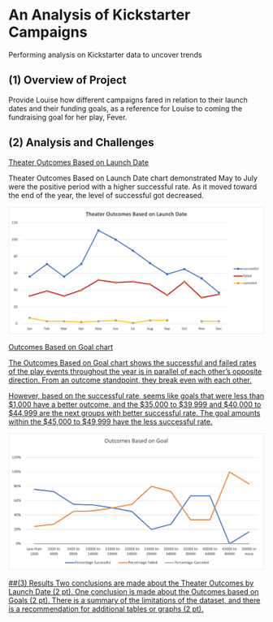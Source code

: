 # An Analysis of Kickstarter Campaigns
Performing analysis on Kickstarter data to uncover trends

## (1) Overview of Project
Provide Louise how different campaigns fared in relation to their launch dates and their funding goals, as a reference for Louise to coming the fundraising goal for her play, Fever. 

## (2) Analysis and Challenges
<ins> Theater Outcomes Based on Launch Date <ins>
 
Theater Outcomes Based on Launch Date chart demonstrated May to July were the positive period with a higher successful rate. As it moved toward the end of the year, the level of successful got decreased. 

![image](https://github.com/sunnycywong/Module1_kickstarter-analysis/blob/main/Resources/Theater_Outcomes_vs_Launch.png) 

<u> Outcomes Based on Goal chart <u> 
 
The Outcomes Based on Goal chart shows the successful and failed rates of the play events throughout the year is in parallel of each other’s opposite direction. From an outcome standpoint, they break even with each other. 
 
However, based on the successful rate, seems like goals that were less than $1,000 have a better outcome, and the $35,000 to $39,999 and $40,000 to $44,999 are the next groups with better successful rate. The goal amounts within the $45,000 to $49,999 have the less successful rate. 

![image](https://github.com/sunnycywong/Module1_kickstarter-analysis/blob/main/Resources/Outcomes_vs_Goals.png)

##(3) Results
Two conclusions are made about the Theater Outcomes by Launch Date (2 pt).
One conclusion is made about the Outcomes based on Goals (2 pt).
There is a summary of the limitations of the dataset, and there is a recommendation for additional tables or graphs (2 pt).
